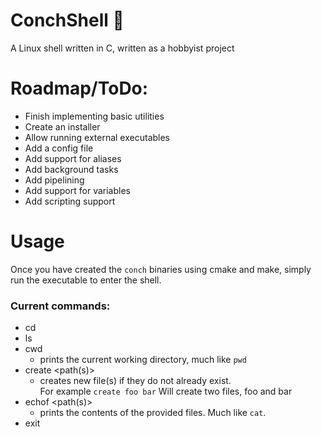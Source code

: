 # ConchShell 🐚
A Linux shell written in C, written as a hobbyist project

# Roadmap/ToDo:
- Finish implementing basic utilities
- Create an installer
- Allow running external executables
- Add a config file
- Add support for aliases
- Add background tasks
- Add pipelining
- Add support for variables
- Add scripting support

# Usage
Once you have created the `conch` binaries using cmake and make, simply run the executable to enter the shell.
### Current commands:
- cd <path>
- ls <path>
- cwd
  - prints the current working directory, much like `pwd`
- create <path(s)>
  - creates new file(s) if they do not already exist. <br>For example `create foo bar` Will create two files, foo and bar
- echof <path(s)>
  - prints the contents of the provided files. Much like `cat`.
- exit

